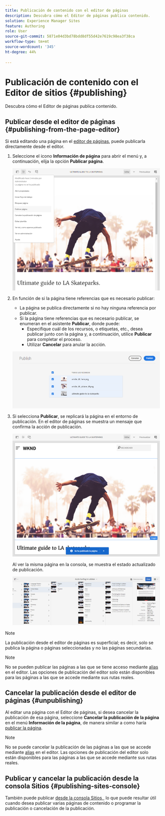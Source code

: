 ```yaml
---
title: Publicación de contenido con el editor de páginas
description: Descubra cómo el Editor de páginas publica contenido.
solution: Experience Manager Sites
feature: Authoring
role: User
source-git-commit: 5871e04d3bd78bdd8df55d42e7619c98ea3f38ca
workflow-type: tm+mt
source-wordcount: '345'
ht-degree: 44%

---
```



# Publicación de contenido con el Editor de sitios {#publishing}

Descubra cómo el Editor de páginas publica contenido.

## Publicar desde el editor de páginas {#publishing-from-the-page-editor}

Si está editando una página en el [editor de páginas](/help/sites-cloud/authoring/page-editor/introduction.md), puede publicarla directamente desde el editor.

1. Seleccione el icono **Información de página** para abrir el menú y, a continuación, elija la opción **Publicar página**.

   ![Publicación de una página mediante las opciones de página](/help/sites-cloud/authoring/assets/publishing-page-options.png)

1. En función de si la página tiene referencias que es necesario publicar:

   * La página se publica directamente si no hay ninguna referencia por publicar.
   * Si la página tiene referencias que es necesario publicar, se enumeran en el asistente **Publicar**, donde puede:
      * Especifique cuál de los recursos, o etiquetas, etc., desea publicar junto con la página y, a continuación, utilice **Publicar** para completar el proceso.
      * Utilizar **Cancelar** para anular la acción.

   ![Publicación de referencias con la página](/help/sites-cloud/authoring/assets/publishing-references.png)

1. Si selecciona **Publicar**, se replicará la página en el entorno de publicación. En el editor de páginas se muestra un mensaje que confirma la acción de publicación.

   ![Mensaje de información de estado de publicación](/help/sites-cloud/authoring/assets/publishing-info.png)

   Al ver la misma página en la consola, se muestra el estado actualizado de publicación.

   ![Estado de publicación de la página en la vista de columna de la consola Sitios](/help/sites-cloud/authoring/assets/publishing-status-console-column.png)

>[!NOTE]
>
>La publicación desde el editor de páginas es superficial; es decir, solo se publica la página o páginas seleccionadas y no las páginas secundarias.

>[!NOTE]
>
>No se pueden publicar las páginas a las que se tiene acceso mediante [alias](/help/sites-cloud/authoring/sites-console/page-properties.md#advanced) en el editor. Las opciones de publicación del editor solo están disponibles para las páginas a las que se accede mediante sus rutas reales.

## Cancelar la publicación desde el editor de páginas {#unpublishing}

Al editar una página con el Editor de páginas, si desea cancelar la publicación de esa página, seleccione **Cancelar la publicación de la página** en el menú **Información de la página**, de manera similar a como haría [publicar la página](#publishing-from-the-editor).

>[!NOTE]
>
>No se puede cancelar la publicación de las páginas a las que se accede mediante [alias](/help/sites-cloud/authoring/sites-console/page-properties.md#advanced) en el editor. Las opciones de publicación del editor solo están disponibles para las páginas a las que se accede mediante sus rutas reales.

## Publicar y cancelar la publicación desde la consola Sitios {#publishing-sites-console}

También puede publicar [desde la consola Sitios,](/help/sites-cloud/authoring/sites-console/publishing-pages.md), lo que puede resultar útil cuando desea publicar varias páginas de contenido o programar la publicación o cancelación de la publicación.

